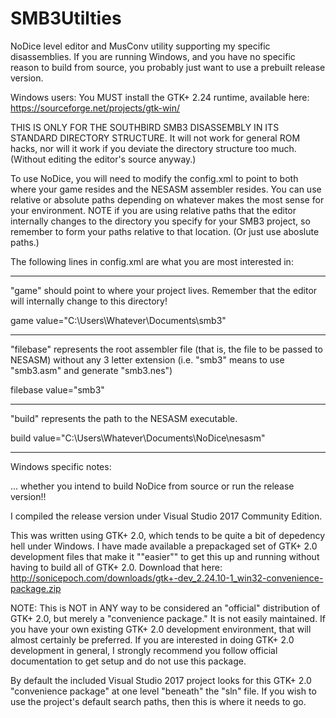 # SMB3Utilties
NoDice level editor and MusConv utility supporting my specific disassemblies. If you are running Windows, and you have no specific reason to build from source, you probably just want to use a prebuilt release version.

Windows users: You MUST install the GTK+ 2.24 runtime, available here: https://sourceforge.net/projects/gtk-win/

THIS IS ONLY FOR THE SOUTHBIRD SMB3 DISASSEMBLY IN ITS STANDARD DIRECTORY STRUCTURE. It will not work for general ROM hacks, nor will it work if you deviate the directory structure too much. (Without editing the editor's source anyway.)

To use NoDice, you will need to modify the config.xml to point to both where your game resides and the NESASM assembler resides. You can use relative or absolute paths depending on whatever makes the most sense for your environment. NOTE if you are using relative paths that the editor internally changes to the directory you specify for your SMB3 project, so remember to form your paths relative to that location. (Or just use aboslute paths.)

The following lines in config.xml are what you are most interested in:

------

"game" should point to where your project lives. Remember that the editor will internally change to this directory!

game value="C:\Users\Whatever\Documents\smb3"

------

"filebase" represents the root assembler file (that is, the file to be passed to NESASM) without any 3 letter extension (i.e. "smb3" means to use "smb3.asm" and generate "smb3.nes")

filebase value="smb3"

------

"build" represents the path to the NESASM executable. 

build value="C:\Users\Whatever\Documents\NoDice\nesasm"

------

Windows specific notes:

... whether you intend to build NoDice from source or run the release version!!

I compiled the release version under Visual Studio 2017 Community Edition.

This was written using GTK+ 2.0, which tends to be quite a bit of depedency hell under Windows. I have made available a prepackaged set of GTK+ 2.0 development files that make it ""easier"" to get this up and running without having to build all of GTK+ 2.0. Download that here: http://sonicepoch.com/downloads/gtk+-dev_2.24.10-1_win32-convenience-package.zip

NOTE: This is NOT in ANY way to be considered an "official" distribution of GTK+ 2.0, but merely a "convenience package." It is not easily maintained. If you have your own existing GTK+ 2.0 development environment, that will almost certainly be preferred. If you are interested in doing GTK+ 2.0 development in general, I strongly recommend you follow official documentation to get setup and do not use this package.

By default the included Visual Studio 2017 project looks for this GTK+ 2.0 "convenience package" at one level "beneath" the "sln" file. If you wish to use the project's default search paths, then this is where it needs to go.